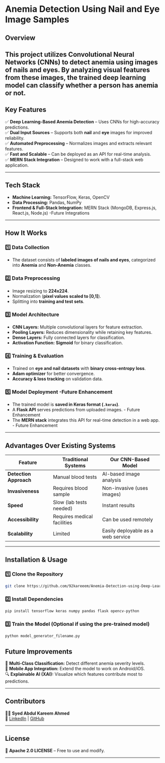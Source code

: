 # **Anemia Detection Using Nail and Eye Image Samples**  

## **Overview**  
This project utilizes **Convolutional Neural Networks (CNNs)** to detect anemia using images of nails and eyes. By analyzing visual features from these images, the trained deep learning model can classify whether a person has anemia or not.
---

## **Key Features**  
✅ **Deep Learning-Based Anemia Detection** – Uses CNNs for high-accuracy predictions.  
✅ **Dual Input Sources** – Supports both **nail** and **eye** images for improved reliability.  
✅ **Automated Preprocessing** – Normalizes images and extracts relevant features.  
✅ **Fast and Scalable** – Can be deployed as an API for real-time analysis.  
✅ **MERN Stack Integration** – Designed to work with a full-stack web application.  

---

## **Tech Stack**  
- **Machine Learning:** TensorFlow, Keras, OpenCV  
- **Data Processing:** Pandas, NumPy  
- **Frontend & Full-Stack Integration:** MERN Stack (MongoDB, Express.js, React.js, Node.js) -Future Integrations

---

## **How It Works**  

### **1️⃣ Data Collection**  
- The dataset consists of **labeled images of nails and eyes**, categorized into **Anemia** and **Non-Anemia** classes.  

### **2️⃣ Data Preprocessing**  
- Image resizing to **224x224**.  
- Normalization (**pixel values scaled to [0,1]**).  
- Splitting into **training and test sets**.  

### **3️⃣ Model Architecture**  
- **CNN Layers:** Multiple convolutional layers for feature extraction.  
- **Pooling Layers:** Reduces dimensionality while retaining key features.  
- **Dense Layers:** Fully connected layers for classification.  
- **Activation Function:** **Sigmoid** for binary classification.  

### **4️⃣ Training & Evaluation**  
- Trained on **eye and nail datasets** with **binary cross-entropy loss**.  
- **Adam optimizer** for better convergence.  
- **Accuracy & loss tracking** on validation data.  

### **5️⃣ Model Deployment** -Future Enhancement
- The trained model is **saved in Keras format (`.keras`)**.  
- A **Flask API** serves predictions from uploaded images.  - Future Enhancement
- The **MERN stack** integrates this API for real-time detection in a web app.  - Future Enhancement

---

## **Advantages Over Existing Systems**  

| Feature                  | Traditional Systems  | Our CNN-Based Model  |
|--------------------------|---------------------|----------------------|
| **Detection Approach**   | Manual blood tests  | AI-based image analysis |
| **Invasiveness**         | Requires blood sample | Non-invasive (uses images) |
| **Speed**               | Slow (lab tests needed) | Instant results |
| **Accessibility**       | Requires medical facilities | Can be used remotely |
| **Scalability**         | Limited | Easily deployable as a web service |

---

## **Installation & Usage**  

### **1️⃣ Clone the Repository**  
```bash
git clone https://github.com/92kareeem/Anemia-Detection-using-Deep-Learning.git
```

### **2️⃣ Install Dependencies**  
```bash
pip install tensorflow keras numpy pandas flask opencv-python
```

### **3️⃣ Train the Model (Optional if using the pre-trained model)**  
```bash
python model_generator_filename.py
```

## **Future Improvements**  
🚀 **Multi-Class Classification:** Detect different anemia severity levels.  
📱 **Mobile App Integration:** Extend the model to work on Android/iOS.  
🔍 **Explainable AI (XAI):** Visualize which features contribute most to predictions.  

---

## **Contributors**  
👨‍💻 **Syed Abdul Kareem Ahmed**  
🔗 [LinkedIn](https://www.linkedin.com/in/syed-abdul-kareem-ahmed) | [GitHub](https://github.com/92kareeem)  

---

## **License**  
📜 **Apache 2.0 LICENSE** – Free to use and modify.  

---
